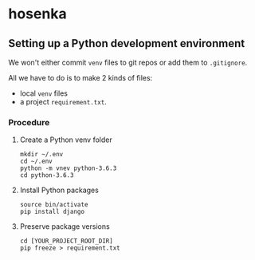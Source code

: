 # hosenka

## Setting up a Python development environment

We won't either commit `venv` files to git repos or add them to `.gitignore`.

All we have to do is to make 2 kinds of files:
- local `venv` files 
- a project `requirement.txt`.

### Procedure

1. Create a Python venv folder

    ```
    mkdir ~/.env
    cd ~/.env
    python -m vnev python-3.6.3
    cd python-3.6.3
    ```

1. Install Python packages

    ```
    source bin/activate
    pip install django
    ```

1. Preserve package versions

    ```
    cd [YOUR_PROJECT_ROOT_DIR]
    pip freeze > requirement.txt
    ```
